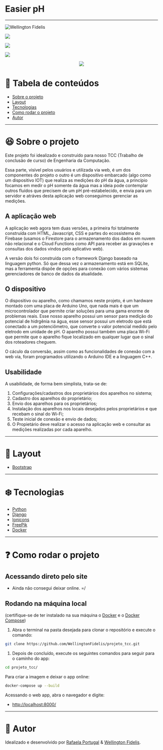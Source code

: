 # Easier pH

---

![Wellington Fidelis](https://img.shields.io/badge/made%20by-Wellington%20Fidelis-5965e0)

![](https://img.shields.io/github/last-commit/WellingtonFidelis/projeto_tcc?color=rgb(89,101,224))

![](https://img.shields.io/github/contributors/WellingtonFidelis/projeto_tcc?color=rgb(89,101,224))

![](https://img.shields.io/badge/license-MIT-%2304D361?color=rgb(89,101,224))

<p align="center">
  <img src="./portifolio/home_1.png" />
</p>

# :pushpin: Tabela de conteúdos

* [Sobre o projeto](#satisfied-sobre-o-projeto)
* [Layout](#panda_face-layout)
* [Tecnologias](#snowflake-tecnologias)
* [Como rodar o projeto](#question-como-rodar-o-projeto)
* [Autor](#closed_book-autor)

---

# :satisfied: Sobre o projeto

Este projeto foi idealizado e construído para nosso TCC (Trabalho de conclusão de curso) de Engenharia da Computação.

Essa parte, visível pelos usuários e utilizada via web, é um dos componentes do projeto o outro é um dispositivo embarcado (algo como um dispositivo IOT) que realiza as medições do pH da água, a princípio focamos em medir o pH somente da água mas a ideia pode contemplar outros fluídos que precisem de um pH pré-estabelecido, e envia para um servidor e atráves desta aplicação web conseguimos gerenciar as medições.

## A aplicação web

A aplicação web agora tem duas versões, a primeira foi totalmente construída com HTML, Javascript, CSS e partes do ecossistema do Firebase (usamos o Firestore para o armazenamento dos dados em nuvem não relacional e o Cloud Functions como API para receber as gravações e consultas dos dados vindos pelo aplicativo web).

A versão dois foi construída com o framework Django baseado na linguagem python. Só que dessa vez o armazenamento está em SQLite, mas a ferramenta dispõe de opções para conexão com vários sistemas gerenciadores de banco de dados da atualidade.

## O dispositivo

O dispositivo ou aparelho, como chamamos neste projeto, é um hardware montado com uma placa de Arduino Uno, que nada mais é que um microcontrolador que permite criar soluções para uma gama enorme de problemas reais. Esse nosso aparelho possui um sensor para medição do potencial de hidrgênia na água, esse sensor possui um eletrodo que está conectado a um potenciômetro, que converte o valor potencial medido pelo eletrodo em unidade de pH. O aparelho possui também uma placa Wi-Fi que permite que o aparelho fique localizado em qualquer lugar que o sinal dos roteadores cheguem.

O cáculo da conversão, assim como as funcionalidades de conexão com a web via, foram programados utilizando o Arduino IDE e a linguagem C++.

## Usabilidade

A usabilidade, de forma bem simplista, trata-se de:

1. Configurações/cadastros dos proprietários dos aparelhos no sistema;
2. Cadastro dos aparelhos do proprietário;
3. Envio dos aparelhos para os proprietários;
4. Instalação dos aparelhos nos locais desejados pelos proprietários e que recebam o sinal do Wi-Fi;
5. Teste inicial de conexão e envio de dados;
6. O Propietário deve realizar o acesso na aplicação web e consultar as medições realizadas por cada aparelho.

---

# :panda_face: Layout

* [Bootstrap](https://getbootstrap.com/)

---

# :snowflake: Tecnologias

* [Python](https://www.python.org/)
* [Django](https://www.djangoproject.com/)
* [Ionicons](https://ionic.io/ionicons/)
* [FreePik](https://www.freepik.com/)
* [Docker](https://www.docker.com/)

---

# :question: Como rodar o projeto

## Acessando direto pelo site

* Ainda não consegui deixar online. =/

## Rodando na máquina local

(certifique-se de ter instalado na sua máquina o [Docker](https://www.docker.com/) e o [Docker Compose](https://docs.docker.com/compose/install/))

1. Abra o terminal na pasta desejada para clonar o repositório e execute o comando:

``` bash
git clone https://github.com/WellingtonFidelis/projeto_tcc.git
```

1. Depois de concluído, execute os seguintes comandos para seguir para o caminho do app:

``` bash
cd projeto_tcc/
```

Para criar a imagem e deixar o app online:

``` bash
docker-compose up --build
```

Acessando o web app, abra o navegador e digite:

* <http://localhost:8000/>

---

# :closed_book: Autor

Idealizado e desenvolvido por [Rafaela Portugal](https://github.com/rafaelaport) & [Wellington Fidelis](https://github.com/WellingtonFidelis).

